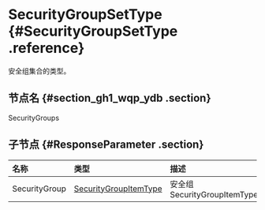 # SecurityGroupSetType {#SecurityGroupSetType .reference}

安全组集合的类型。

## 节点名 {#section_gh1_wqp_ydb .section}

SecurityGroups

## 子节点 {#ResponseParameter .section}

|名称|类型|描述|
|:-|:-|:-|
|SecurityGroup|[SecurityGroupItemType](cn.zh-CN/API参考/数据类型/SecurityGroupItemType.md#)|安全组SecurityGroupItemType|

